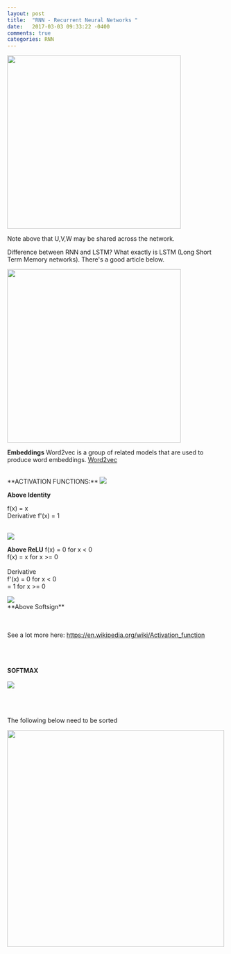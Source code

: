 ```yaml
---
layout: post
title:  "RNN - Recurrent Neural Networks "
date:   2017-03-03 09:33:22 -0400 
comments: true
categories: RNN
---
```


<a href="http://www.wildml.com/2015/09/recurrent-neural-networks-tutorial-part-1-introduction-to-rnns/">
<img src="https://storage.googleapis.com/montco-stats/imagesUploaded/Screenshot2017-03-0309.43.03.png" width="400"></a>


Note above that U,V,W may be shared across the network.  


Difference between RNN and LSTM?  What exactly is LSTM (Long Short Term Memory networks). 
There's a good article below.

<a href="http://colah.github.io/posts/2015-08-Understanding-LSTMs/">
<img src="https://storage.googleapis.com/montco-stats/imagesUploaded/Screenshot2017-03-0310.04.20.png" width="400"></a>



**Embeddings** Word2vec is a group of related models that are used to produce word embeddings.
<a href="https://en.wikipedia.org/wiki/Word2vec">Word2vec</a>


<br>
**ACTIVATION FUNCTIONS:**


<img src="https://upload.wikimedia.org/wikipedia/commons/thumb/9/9e/Activation_identity.svg/240px-Activation_identity.svg.png">

**Above Identity** <br>

f(x) = x
<br> Derivative f'(x) = 1
<br>

<br>



<img src="https://upload.wikimedia.org/wikipedia/commons/thumb/f/fe/Activation_rectified_linear.svg/240px-Activation_rectified_linear.svg.png">

**Above ReLU**
f(x)  = 0 for x < 0 <br>
f(x)  = x for x >= 0 <br>
<br>
Derivative<br>
f'(x)  = 0 for x < 0 <br>
       = 1 for x >= 0 <br>



<img src="https://upload.wikimedia.org/wikipedia/commons/3/38/Activation_softsign.png">
<br>
**Above Softsign**


<br><br>
See a lot more here:  https://en.wikipedia.org/wiki/Activation_function



<br><br><br>
**SOFTMAX**
<br><br>
<img src="https://wikimedia.org/api/rest_v1/media/math/render/svg/e348290cf48ddbb6e9a6ef4e39363568b67c09d3">





<br><br><br>
The following below need to be sorted <br>

<a href="https://www.tensorflow.org/api_guides/python/nn#Embeddings">
<img src="https://storage.googleapis.com/montco-stats/imagesUploaded/Screenshot2017-03-0312.48.40.png" width="500">
</a>







<div id="fb-root"></div>
<script>(function(d, s, id) {
  var js, fjs = d.getElementsByTagName(s)[0];
  if (d.getElementById(id)) return;
  js = d.createElement(s); js.id = id;
  js.src = "//connect.facebook.net/en_US/sdk.js#xfbml=1&version=v2.8&appId=671657696349259";
  fjs.parentNode.insertBefore(js, fjs);
}(document, 'script', 'facebook-jssdk'));</script>


<!--  Enter text below, if you want -->


<div class="fb-comments"  data-numposts="5"></div>






